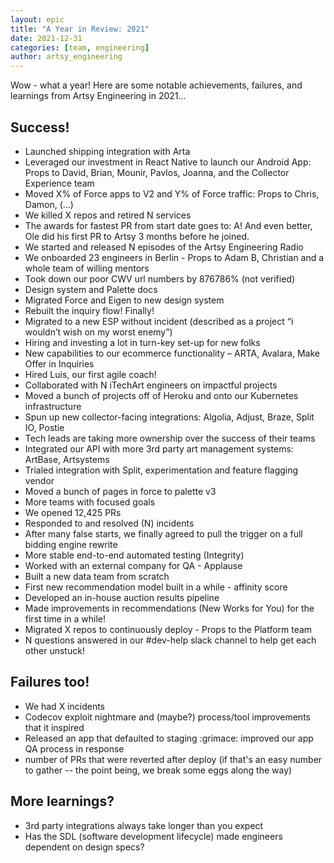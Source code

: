 ```yaml
---
layout: epic
title: "A Year in Review: 2021"
date: 2021-12-31
categories: [team, engineering]
author: artsy_engineering
---
```


Wow - what a year! Here are some notable achievements, failures, and learnings from Artsy Engineering in 2021...

<!-- more -->

## Success!

- Launched shipping integration with Arta
- Leveraged our investment in React Native to launch our Android App: Props to David, Brian, Mounir, Pavlos, Joanna, and the Collector Experience team
- Moved X% of Force apps to V2 and Y% of Force traffic: Props to Chris, Damon, (...)
- We killed X repos and retired N services
- The awards for fastest PR from start date goes to: A! And even better, Ole did his first PR to Artsy 3 months before he joined.
- We started and released N episodes of the Artsy Engineering Radio
- We onboarded 23 engineers in Berlin - Props to Adam B, Christian and a whole team of willing mentors
- Took down our poor CWV url numbers by 876786% (not verified)
- Design system and Palette docs
- Migrated Force and Eigen to new design system
- Rebuilt the inquiry flow! Finally!
- Migrated to a new ESP without incident (described as a project “i wouldn’t wish on my worst enemy”)
- Hiring and investing a lot in turn-key set-up for new folks
- New capabilities to our ecommerce functionality – ARTA, Avalara, Make Offer in Inquiries
- Hired Luis, our first agile coach!
- Collaborated with N iTechArt engineers on impactful projects
- Moved a bunch of projects off of Heroku and onto our Kubernetes infrastructure
- Spun up new collector-facing integrations: Algolia, Adjust, Braze, Split IO, Postie
- Tech leads are taking more ownership over the success of their teams
- Integrated our API with more 3rd party art management systems: ArtBase, Artsystems
- Trialed integration with Split, experimentation and feature flagging vendor
- Moved a bunch of pages in force to palette v3
- More teams with focused goals
- We opened 12,425 PRs
- Responded to and resolved (N) incidents
- After many false starts, we finally agreed to pull the trigger on a full bidding engine rewrite
- More stable end-to-end automated testing (Integrity)
- Worked with an external company for QA - Applause
- Built a new data team from scratch
- First new recommendation model built in a while - affinity score
- Developed an in-house auction results pipeline
- Made improvements in recommendations (New Works for You) for the first time in a while!
- Migrated X repos to continuously deploy - Props to the Platform team
- N questions answered in our #dev-help slack channel to help get each other unstuck!

## Failures too!

- We had X incidents
- Codecov exploit nightmare and (maybe?) process/tool improvements that it inspired
- Released an app that defaulted to staging :grimace: improved our app QA process in response
- number of PRs that were reverted after deploy (if that's an easy number to gather -- the point being, we break some eggs along the way)

## More learnings?

- 3rd party integrations always take longer than you expect
- Has the SDL (software development lifecycle) made engineers dependent on design specs?